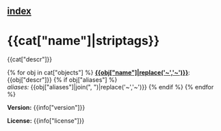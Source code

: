 [index](index.html) 
---

# {{cat["name"]|striptags}}

{{cat["descr"]}}

{% for obj in cat["objects"] %}
[**{{obj["name"]|replace('~','\~')}}**]({{obj["name"]|urlencode}}.html): {{obj["descr"]}} {% if obj["aliases"] %}<br>
_aliases:_ {{obj["aliases"]|join(", ")|replace('~','\~')}}
{% endif %}
{% endfor %}

**Version:** {{info["version"]}}

**License:** {{info["license"]}}
